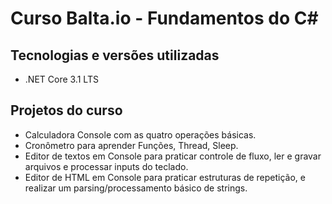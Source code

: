 # Curso Balta.io - Fundamentos do C#

## Tecnologias e versões utilizadas

*   .NET Core 3.1 LTS

## Projetos do curso

*   Calculadora Console com as quatro operações básicas.
*   Cronômetro para aprender Funções, Thread, Sleep.
*   Editor de textos em Console para praticar controle de fluxo, ler e gravar arquivos e processar inputs do teclado.
*   Editor de HTML em Console para praticar estruturas de repetição, e realizar um parsing/processamento básico de strings.
